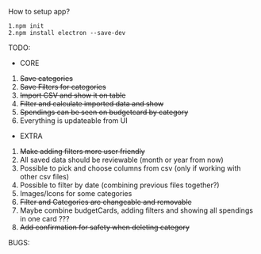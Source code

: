 How to setup app?

```
1.npm init
2.npm install electron --save-dev
```

TODO:

- CORE

1. ~~Save categories~~
2. ~~Save Filters for categories~~
3. ~~Import CSV and show it on table~~
4. ~~Filter and calculate imported data and show~~
5. ~~Spendings can be seen on budgetcard by category~~
6. Everything is updateable from UI

- EXTRA

1. ~~Make adding filters more user friendly~~
2. All saved data should be reviewable (month or year from now)
3. Possible to pick and choose columns from csv (only if working with other csv files)
4. Possible to filter by date (combining previous files together?)
5. Images/Icons for some categories
6. ~~Filter and Categories are changeable and removable~~
7. Maybe combine budgetCards, adding filters and showing all spendings in one card ???
8. ~~Add confirmation for safety when deleting category~~

BUGS:
